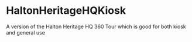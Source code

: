 # HaltonHeritageHQKiosk
A version of the Halton Heritage HQ 360 Tour which is good for both kiosk and general use

